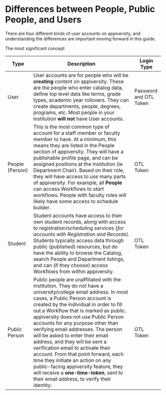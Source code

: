 # Differences between People, Public People, and Users
There are four different kinds of user accounts on appiversity, and understanding the differences are important moving forward in this guide.

The most significant concept

| Type |  Description | Login Type |
|------|--------------|------------|
| User |  User accounts are for people who will be **creating** content on appiversity.  These are the people who enter catalog data, define top level data like terms, grade types, academic year rollovers.  They can create departments, people, degrees, programs, etc.  Most people in your institution **will not** have User accounts.|Password and OTL Token|
| People (Person) | This is the most common type of account for a staff member or faculty member to have.  At a minimum, this means they are listed in the People section of appiversity.  They will have a publishable profile page, and can be assigned positions at the institution (ie Department Chair).  Based on their role, they will have access to *use* many parts of appiversity.  For example, all **People** can access Workflows to *start* workflows.  People with faculty roles will likely have some access to schedule builder.   | OTL Token |
| Student | Student accounts have access to their own student records, along with access to registration/scheduling services (*for accounts with Registration and Records*).  Students typically access data through public (published) resources, but do have the ability to browse the Catalog, search People and Department listings, and can (if they choose) access Workflows from within appiversity.|OTL Token|
| Public Person | Public people are unaffiliated with the institution.  They do not have a university/college email address.  In most cases, a Public Person account is created by the individual in order to fill out a Workflow that is marked as public.  appiversity does not use Public Person accounts for any purpose other than verifying email addresses.  The person will be asked to enter their email address, and they will be sent a verification email to activate their account.  From that point forward, each time they initiate an action on any public-facing appiversity feature, they will receive a **one-time-token**, sent to their email address, to verify their identity. | OTL Token |

<span style="display: none">GUIDE WATCH OUT:  People will be able to use a login password at some point in the roadmap</span>